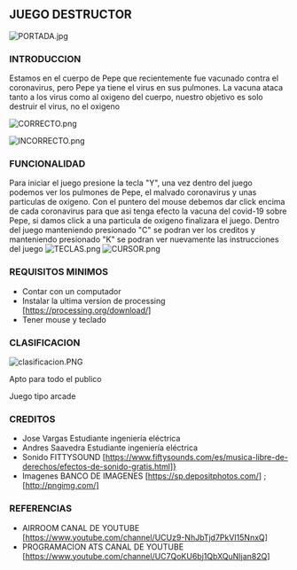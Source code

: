 ## JUEGO DESTRUCTOR
![PORTADA.jpg](https://www.dropbox.com/s/lug8rlqw0gfqfpg/PORTADA.jpg?dl=0&raw=1)


### INTRODUCCION

Estamos en el cuerpo de Pepe que recientemente fue vacunado contra el coronavirus, pero Pepe ya tiene el virus en sus pulmones.
La vacuna ataca tanto a los virus como al oxigeno del cuerpo, nuestro objetivo es solo destruir el virus, no el oxigeno

![CORRECTO.png](https://www.dropbox.com/s/vbsw76oa5s6x3bz/CORRECTO.png?dl=0&raw=1)


![INCORRECTO.png](https://www.dropbox.com/s/7rkn9gcp1dikzh1/INCORRECTO.png?dl=0&raw=1)



### FUNCIONALIDAD

Para iniciar el juego presione la tecla "Y", una vez dentro del juego podemos ver los pulmones de Pepe, el malvado coronavirus y unas particulas de oxigeno.
Con el puntero del mouse debemos dar click encima de cada coronavirus para que asi tenga efecto la vacuna del covid-19 sobre Pepe, si damos click a una particula de oxigeno finalizara
el juego.
Dentro del juego manteniendo presionado "C" se podran ver los creditos y manteniendo presionado "K" se podran ver nuevamente las instrucciones del juego
![TECLAS.png](https://www.dropbox.com/s/6j6e71fxjgxul1a/TECLAS.png?dl=0&raw=1)
![CURSOR.png](https://www.dropbox.com/s/4z2gfahtugn7git/CURSOR.png?dl=0&raw=1)

### REQUISITOS MINIMOS
- Contar con un computador
- Instalar la ultima version de processing [https://processing.org/download/]
- Tener mouse y teclado

### CLASIFICACION
![clasificacion.PNG](https://www.dropbox.com/s/jszp7qo08rpo30p/clasificacion.PNG?dl=0&raw=1)

Apto para todo el publico

Juego tipo arcade

### CREDITOS
- Jose Vargas Estudiante ingeniería eléctrica
- Andres Saavedra Estudiante ingeniería eléctrica
- Sonido FITTYSOUND [https://www.fiftysounds.com/es/musica-libre-de-derechos/efectos-de-sonido-gratis.html]}
- Imagenes BANCO DE IMAGENES [https://sp.depositphotos.com/] ; [http://pngimg.com/]

### REFERENCIAS
- AIRROOM CANAL DE YOUTUBE [https://www.youtube.com/channel/UCUz9-NhJbTjd7PkVI15NnxQ]
- PROGRAMACION ATS CANAL DE YOUTUBE [https://www.youtube.com/channel/UC7QoKU6bj1QbXQuNIjan82Q]
